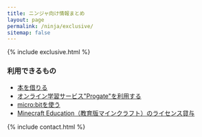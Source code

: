 ```yaml
---
title: ニンジャ向け情報まとめ
layout: page
permalink: /ninja/exclusive/
sitemap: false
---
```

{% include exclusive.html %}

### 利用できるもの
- [本を借りる](./library/)
- [オンライン学習サービス"Progate"を利用する](./progate/)
- [micro:bitを使う](./microbit/)
- [Minecraft Education（教育版マインクラフト）のライセンス貸与](./minecraft/)

{% include contact.html %}
